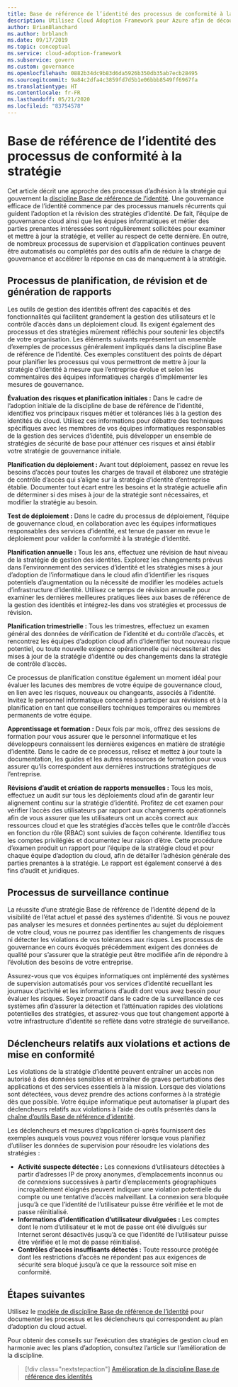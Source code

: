 ```yaml
---
title: Base de référence de l’identité des processus de conformité à la stratégie
description: Utilisez Cloud Adoption Framework pour Azure afin de découvrir une approche de création de processus qui vont dans le sens d’une discipline Base de référence de l’identité.
author: BrianBlanchard
ms.author: brblanch
ms.date: 09/17/2019
ms.topic: conceptual
ms.service: cloud-adoption-framework
ms.subservice: govern
ms.custom: governance
ms.openlocfilehash: 0882b34dc9b83d6da5926b350db35ab7ecb28495
ms.sourcegitcommit: 9a84c2dfa4c3859fd7d5b1e06bbb8549ff6967fa
ms.translationtype: HT
ms.contentlocale: fr-FR
ms.lasthandoff: 05/21/2020
ms.locfileid: "83754578"
---
```

# <a name="identity-baseline-policy-compliance-processes"></a>Base de référence de l’identité des processus de conformité à la stratégie

Cet article décrit une approche des processus d’adhésion à la stratégie qui gouvernent la [discipline Base de référence de l’identité](./index.md). Une gouvernance efficace de l’identité commence par des processus manuels récurrents qui guident l’adoption et la révision des stratégies d’identité. De fait, l’équipe de gouvernance cloud ainsi que les équipes informatiques et métier des parties prenantes intéressées sont régulièrement sollicitées pour examiner et mettre à jour la stratégie, et veiller au respect de cette dernière. En outre, de nombreux processus de supervision et d’application continues peuvent être automatisés ou complétés par des outils afin de réduire la charge de gouvernance et accélérer la réponse en cas de manquement à la stratégie.

## <a name="planning-review-and-reporting-processes"></a>Processus de planification, de révision et de génération de rapports

Les outils de gestion des identités offrent des capacités et des fonctionnalités qui facilitent grandement la gestion des utilisateurs et le contrôle d’accès dans un déploiement cloud. Ils exigent également des processus et des stratégies mûrement réfléchis pour soutenir les objectifs de votre organisation. Les éléments suivants représentent un ensemble d’exemples de processus généralement impliqués dans la discipline Base de référence de l’identité. Ces exemples constituent des points de départ pour planifier les processus qui vous permettront de mettre à jour la stratégie d’identité à mesure que l’entreprise évolue et selon les commentaires des équipes informatiques chargés d’implémenter les mesures de gouvernance.

**Évaluation des risques et planification initiales :** Dans le cadre de l’adoption initiale de la discipline de base de référence de l’identité, identifiez vos principaux risques métier et tolérances liés à la gestion des identités du cloud. Utilisez ces informations pour débattre des techniques spécifiques avec les membres de vos équipes informatiques responsables de la gestion des services d’identité, puis développer un ensemble de stratégies de sécurité de base pour atténuer ces risques et ainsi établir votre stratégie de gouvernance initiale.

**Planification du déploiement :** Avant tout déploiement, passez en revue les besoins d’accès pour toutes les charges de travail et élaborez une stratégie de contrôle d’accès qui s’aligne sur la stratégie d’identité d’entreprise établie. Documenter tout écart entre les besoins et la stratégie actuelle afin de déterminer si des mises à jour de la stratégie sont nécessaires, et modifier la stratégie au besoin.

**Test de déploiement :** Dans le cadre du processus de déploiement, l’équipe de gouvernance cloud, en collaboration avec les équipes informatiques responsables des services d’identité, est tenue de passer en revue le déploiement pour valider la conformité à la stratégie d’identité.

**Planification annuelle :** Tous les ans, effectuez une révision de haut niveau de la stratégie de gestion des identités. Explorez les changements prévus dans l’environnement des services d’identité et les stratégies mises à jour d’adoption de l’informatique dans le cloud afin d’identifier les risques potentiels d’augmentation ou la nécessité de modifier les modèles actuels d’infrastructure d’identité. Utilisez ce temps de révision annuelle pour examiner les dernières meilleures pratiques liées aux bases de référence de la gestion des identités et intégrez-les dans vos stratégies et processus de révision.

**Planification trimestrielle :** Tous les trimestres, effectuez un examen général des données de vérification de l’identité et du contrôle d’accès, et rencontrez les équipes d’adoption cloud afin d’identifier tout nouveau risque potentiel, ou toute nouvelle exigence opérationnelle qui nécessiterait des mises à jour de la stratégie d’identité ou des changements dans la stratégie de contrôle d’accès.

Ce processus de planification constitue également un moment idéal pour évaluer les lacunes des membres de votre équipe de gouvernance cloud, en lien avec les risques, nouveaux ou changeants, associés à l’identité. Invitez le personnel informatique concerné à participer aux révisions et à la planification en tant que conseillers techniques temporaires ou membres permanents de votre équipe.

**Apprentissage et formation :** Deux fois par mois, offrez des sessions de formation pour vous assurer que le personnel informatique et les développeurs connaissent les dernières exigences en matière de stratégie d’identité. Dans le cadre de ce processus, relisez et mettez à jour toute la documentation, les guides et les autres ressources de formation pour vous assurer qu’ils correspondent aux dernières instructions stratégiques de l’entreprise.

**Révisions d’audit et création de rapports mensuelles :** Tous les mois, effectuez un audit sur tous les déploiements cloud afin de garantir leur alignement continu sur la stratégie d’identité. Profitez de cet examen pour vérifier l’accès des utilisateurs par rapport aux changements opérationnels afin de vous assurer que les utilisateurs ont un accès correct aux ressources cloud et que les stratégies d’accès telles que le contrôle d’accès en fonction du rôle (RBAC) sont suivies de façon cohérente. Identifiez tous les comptes privilégiés et documentez leur raison d’être. Cette procédure d’examen produit un rapport pour l’équipe de la stratégie cloud et pour chaque équipe d’adoption du cloud, afin de détailler l’adhésion générale des parties prenantes à la stratégie. Le rapport est également conservé à des fins d’audit et juridiques.

## <a name="processes-for-ongoing-monitoring"></a>Processus de surveillance continue

La réussite d’une stratégie Base de référence de l’identité dépend de la visibilité de l’état actuel et passé des systèmes d’identité. Si vous ne pouvez pas analyser les mesures et données pertinentes au sujet du déploiement de votre cloud, vous ne pourrez pas identifier les changements de risques ni détecter les violations de vos tolérances aux risques. Les processus de gouvernance en cours évoqués précédemment exigent des données de qualité pour s’assurer que la stratégie peut être modifiée afin de répondre à l’évolution des besoins de votre entreprise.

Assurez-vous que vos équipes informatiques ont implémenté des systèmes de supervision automatisés pour vos services d’identité recueillant les journaux d’activité et les informations d’audit dont vous avez besoin pour évaluer les risques. Soyez proactif dans le cadre de la surveillance de ces systèmes afin d’assurer la détection et l’atténuation rapides des violations potentielles des stratégies, et assurez-vous que tout changement apporté à votre infrastructure d’identité se reflète dans votre stratégie de surveillance.

## <a name="violation-triggers-and-enforcement-actions"></a>Déclencheurs relatifs aux violations et actions de mise en conformité

Les violations de la stratégie d’identité peuvent entraîner un accès non autorisé à des données sensibles et entraîner de graves perturbations des applications et des services essentiels à la mission. Lorsque des violations sont détectées, vous devez prendre des actions conformes à la stratégie dès que possible. Votre équipe informatique peut automatiser la plupart des déclencheurs relatifs aux violations à l’aide des outils présentés dans la [chaîne d’outils Base de référence d’identité](./toolchain.md).

Les déclencheurs et mesures d’application ci-après fournissent des exemples auxquels vous pouvez vous référer lorsque vous planifiez d’utiliser les données de supervision pour résoudre les violations des stratégies :

- **Activité suspecte détectée :** Les connexions d’utilisateurs détectées à partir d’adresses IP de proxy anonymes, d’emplacements inconnus ou de connexions successives à partir d’emplacements géographiques incroyablement éloignés peuvent indiquer une violation potentielle du compte ou une tentative d’accès malveillant. La connexion sera bloquée jusqu’à ce que l’identité de l’utilisateur puisse être vérifiée et le mot de passe réinitialisé.
- **Informations d’identification d’utilisateur divulguées :** Les comptes dont le nom d’utilisateur et le mot de passe ont été divulgués sur Internet seront désactivés jusqu’à ce que l’identité de l’utilisateur puisse être vérifiée et le mot de passe réinitialisé.
- **Contrôles d’accès insuffisants détectés :** Toute ressource protégée dont les restrictions d’accès ne répondent pas aux exigences de sécurité sera bloqué jusqu’à ce que la ressource soit mise en conformité.

## <a name="next-steps"></a>Étapes suivantes

Utilisez le [modèle de discipline Base de référence de l’identité](./template.md) pour documenter les processus et les déclencheurs qui correspondent au plan d’adoption du cloud actuel.

Pour obtenir des conseils sur l’exécution des stratégies de gestion cloud en harmonie avec les plans d’adoption, consultez l’article sur l’amélioration de la discipline.

> [!div class="nextstepaction"]
> [Amélioration de la discipline Base de référence des identités](./discipline-improvement.md)
